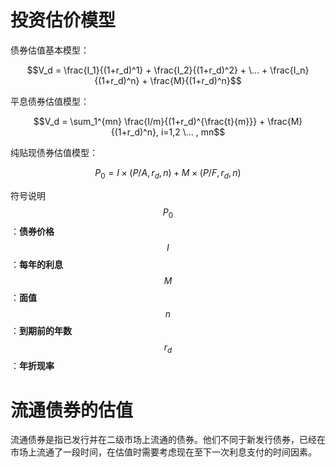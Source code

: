 # 投资估价模型
债券估值基本模型：

$$V_d = \frac{I_1}{(1+r_d)^1} + \frac{I_2}{(1+r_d)^2} + \... +  \frac{I_n}{(1+r_d)^n} + \frac{M}{(1+r_d)^n}$$

平息债券估值模型：

$$V_d = \sum_1^{mn} \frac{I/m}{(1+r_d)^{\frac{t}{m}}} + \frac{M}{(1+r_d)^n}, i=1,2 \... , mn$$

纯贴现债券估值模型：

$$P_0 = I \times (P/A, r_d, n) + M \times (P/F, r_d, n)$$

符号说明
$$P_0$$：**债券价格**
$$I$$：**每年的利息**
$$M$$：**面值**
$$n$$：**到期前的年数**
$$r_d$$：**年折现率**

# 流通债券的估值
流通债券是指已发行并在二级市场上流通的债券。他们不同于新发行债券，已经在市场上流通了一段时间，在估值时需要考虑现在至下一次利息支付的时间因素。